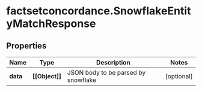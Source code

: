 # factsetconcordance.SnowflakeEntityMatchResponse

## Properties

Name | Type | Description | Notes
------------ | ------------- | ------------- | -------------
**data** | **[[Object]]** | JSON body to be parsed by snowflake | [optional] 



